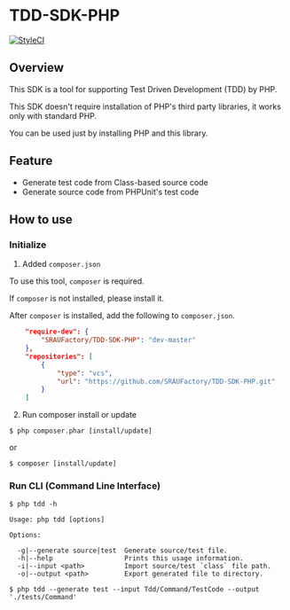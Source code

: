 # TDD-SDK-PHP

[![StyleCI](https://styleci.io/repos/73277248/shield?branch=master)](https://styleci.io/repos/73277248)

## Overview
This SDK is a tool for supporting Test Driven Development (TDD) by PHP.

This SDK doesn't require installation of PHP's third party libraries, it works only with standard PHP.

You can be used just by installing PHP and this library.

## Feature
* Generate test code from Class-based source code
* Generate source code from PHPUnit's test code

## How to use
### Initialize

1. Added `composer.json`

To use this tool, `composer` is required.

If `composer` is not installed, please install it.

After `composer` is installed, add the following to `composer.json`.


```composer.json
    "require-dev": {
        "SRAUFactory/TDD-SDK-PHP": "dev-master"
    },
    "repositories": [
        {
            "type": "vcs",
            "url": "https://github.com/SRAUFactory/TDD-SDK-PHP.git"
        }
    ]
```


2. Run composer install or update

```CLI
$ php composer.phar [install/update]
```

or

```CLI
$ composer [install/update]
```

### Run CLI (Command Line Interface)


```CLI
$ php tdd -h

Usage: php tdd [options]

Options:

  -g|--generate source|test  Generate source/test file.
  -h|--help                  Prints this usage information.
  -i|--input <path>          Import source/test `class` file path.
  -o|--output <path>         Export generated file to directory.
```

```Example
$ php tdd --generate test --input Tdd/Command/TestCode --output './tests/Command'
```